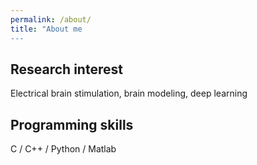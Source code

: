 ```yaml
---
permalink: /about/
title: "About me
---
```


## Research interest
Electrical brain stimulation, brain modeling, deep learning

## Programming skills
C / C++ / Python / Matlab
